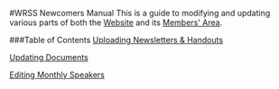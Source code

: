#WRSS Newcomers Manual
This is a guide to modifying and updating various parts of both the [Website](http://wrssnewcomers.com/) and its [Members' Area](http://members.wrssnewcomers.com/).

###Table of Contents
[Uploading Newsletters & Handouts](newsletter/README.md)

[Updating Documents](documents/README.md)

[Editing Monthly Speakers](monthly_speakers/README.md)
